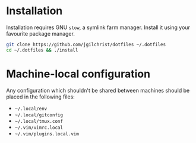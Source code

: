 # Installation

Installation requires GNU `stow`, a symlink farm manager. Install it using your favourite package manager.

```sh
git clone https://github.com/jgilchrist/dotfiles ~/.dotfiles
cd ~/.dotfiles && ./install
```

# Machine-local configuration

Any configuration which shouldn't be shared between machines should be placed in the following files:

* `~/.local/env`
* `~/.local/gitconfig`
* `~/.local/tmux.conf`
* `~/.vim/vimrc.local`
* `~/.vim/plugins.local.vim`
